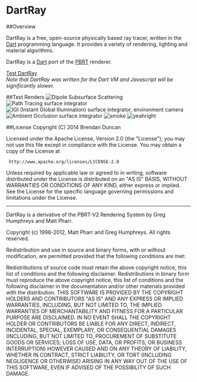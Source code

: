 # DartRay

##Overview

DartRay is a free, open-source physically based ray tracer, written in the [Dart](www.dartlang.org) programming language. It provides a variety of rendering, lighting and material algorithms.

DartRay is a [Dart](http://www.dartlang.org) port of the [PBRT](http://www.pbrt.org) renderer.

[Test DartRay](http://brendan-duncan.github.io/dartray/web_dartray/web_dartray.html)<br>
*_Note that DartRay was written for the Dart VM and Javascript will be significantly slower._*


##Test Renders
![Dipole Subsurface Scattering](https://cloud.githubusercontent.com/assets/3642099/2797718/917d9174-cc39-11e3-881d-3b8f16d10be1.png)
![Path Tracing surface integrator](https://cloud.githubusercontent.com/assets/3642099/2703164/cf037684-c447-11e3-81d7-e2f2c6520fa1.jpg)
![IGI (Instant Global Illumination) surface integrator, environment camera](https://cloud.githubusercontent.com/assets/3642099/2714447/0e5122c8-c4f7-11e3-8436-a7c5b9011ab7.jpg)
![Ambient Occlusion surface integrator](https://cloud.githubusercontent.com/assets/3642099/2650559/0416dcb2-bf75-11e3-8c3e-fdb836e8146b.jpg)
![smoke](https://cloud.githubusercontent.com/assets/3642099/2797791/db44e606-cc3c-11e3-8617-beb25d29dfbc.png)
![yeahright](https://cloud.githubusercontent.com/assets/3642099/2804809/abddafde-ccae-11e3-8a83-6089a06e5e1b.png)

##License
Copyright (C) 2014 Brendan Duncan

Licensed under the Apache License, Version 2.0 (the "License");
you may not use this file except in compliance with the License.
You may obtain a copy of the License at

     http://www.apache.org/licenses/LICENSE-2.0

Unless required by applicable law or agreed to in writing, software
distributed under the License is distributed on an "AS IS" BASIS,
WITHOUT WARRANTIES OR CONDITIONS OF ANY KIND, either express or implied.
See the License for the specific language governing permissions and
limitations under the License.

----

DartRay is a derivative of the PBRT-V2 Rendering System by Greg Humphreys and
Matt Pharr.

Copyright (c) 1998-2012, Matt Pharr and Greg Humphreys.
All rights reserved.

Redistribution and use in source and binary forms, with or without modification, 
are permitted provided that the following conditions are met:

Redistributions of source code must retain the above copyright notice, this list 
of conditions and the following disclaimer.
Redistributions in binary form must reproduce the above copyright notice, this 
list of conditions and the following disclaimer in the documentation and/or 
other materials provided with the distribution.
THIS SOFTWARE IS PROVIDED BY THE COPYRIGHT HOLDERS AND CONTRIBUTORS "AS IS" AND 
ANY EXPRESS OR IMPLIED WARRANTIES, INCLUDING, BUT NOT LIMITED TO, THE IMPLIED 
WARRANTIES OF MERCHANTABILITY AND FITNESS FOR A PARTICULAR PURPOSE ARE 
DISCLAIMED. IN NO EVENT SHALL THE COPYRIGHT HOLDER OR CONTRIBUTORS BE LIABLE 
FOR ANY DIRECT, INDIRECT, INCIDENTAL, SPECIAL, EXEMPLARY, OR CONSEQUENTIAL 
DAMAGES (INCLUDING, BUT NOT LIMITED TO, PROCUREMENT OF SUBSTITUTE GOODS OR 
SERVICES; LOSS OF USE, DATA, OR PROFITS; OR BUSINESS INTERRUPTION) HOWEVER 
CAUSED AND ON ANY THEORY OF LIABILITY, WHETHER IN CONTRACT, STRICT LIABILITY, 
OR TORT (INCLUDING NEGLIGENCE OR OTHERWISE) ARISING IN ANY WAY OUT OF THE USE 
OF THIS SOFTWARE, EVEN IF ADVISED OF THE POSSIBILITY OF SUCH DAMAGE.
